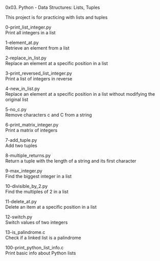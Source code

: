 0x03. Python - Data Structures: Lists, Tuples

This project is for practicing with lists and tuples

0-print_list_integer.py<br>
Print all integers in a list

1-element_at.py<br>
Retrieve an element from a list

2-replace_in_list.py<br>
Replace an element at a specific position in a list

3-print_reversed_list_integer.py<br>
Print a list of integers in reverse

4-new_in_list.py<br>
Replace an element at a specific position in a list without modifying the original list

5-no_c.py<br>
Remove characters c and C from a string

6-print_matrix_integer.py<br>
Print a matrix of integers

7-add_tuple.py<br>
Add two tuples

8-multiple_returns.py<br>
Return a tuple with the length of a string and its first character

9-max_integer.py<br>
Find the biggest integer in a list

10-divisible_by_2.py<br>
Find the multiples of 2 in a list

11-delete_at.py<br>
Delete an item at a specific position in a list

12-switch.py<br>
Switch values of two integers

13-is_palindrome.c<br>
Check if a linked list is a palindrome

100-print_python_list_info.c<br>
Print basic info about Python lists
